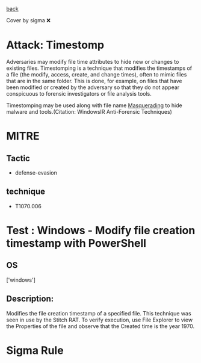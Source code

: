 [back](../index.md)

Cover by sigma :x: 

# Attack: Timestomp

 Adversaries may modify file time attributes to hide new or changes to existing files. Timestomping is a technique that modifies the timestamps of a file (the modify, access, create, and change times), often to mimic files that are in the same folder. This is done, for example, on files that have been modified or created by the adversary so that they do not appear conspicuous to forensic investigators or file analysis tools.

Timestomping may be used along with file name [Masquerading](https://attack.mitre.org/techniques/T1036) to hide malware and tools.(Citation: WindowsIR Anti-Forensic Techniques)

# MITRE
## Tactic
  - defense-evasion

## technique
  - T1070.006

# Test : Windows - Modify file creation timestamp with PowerShell

## OS

 ['windows']

## Description:

 Modifies the file creation timestamp of a specified file. This technique was seen in use by the Stitch RAT.
To verify execution, use File Explorer to view the Properties of the file and observe that the Created time is the year 1970.


# Sigma Rule
